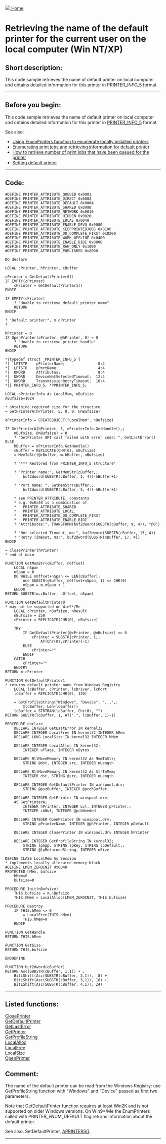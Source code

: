 [<img src="../images/home.png"> Home ](https://github.com/VFPX/Win32API)  

# Retrieving the name of the default printer for the current user on the local computer (Win NT/XP)

## Short description:
This code sample retrieves the name of default printer on local computer and obtains detailed information for this printer in PRINTER_INFO_5 format.   
***  


## Before you begin:
This code sample retrieves the name of default printer on local computer and obtains detailed information for this printer in   [PRINTER_INFO_5](http://msdn.microsoft.com/library/default.asp?url=/library/en-us/gdi/prntspol_8gz6.asp) format. 

See also:

* [Using EnumPrinters function to enumerate locally installed printers](sample_146.md)  
* [Enumerating print jobs and retrieving information for default printer](sample_368.md)  
* [How to retrieve number of print jobs that have been queued for the printer](sample_367.md)  
* [Setting default printer](sample_589.md)  
  
***  


## Code:
```foxpro  
#DEFINE PRINTER_ATTRIBUTE_QUEUED 0x0001
#DEFINE PRINTER_ATTRIBUTE_DIRECT 0x0002
#DEFINE PRINTER_ATTRIBUTE_DEFAULT 0x0004
#DEFINE PRINTER_ATTRIBUTE_SHARED 0x0008
#DEFINE PRINTER_ATTRIBUTE_NETWORK 0x0010
#DEFINE PRINTER_ATTRIBUTE_HIDDEN 0x0020
#DEFINE PRINTER_ATTRIBUTE_LOCAL 0x0040
#DEFINE PRINTER_ATTRIBUTE_ENABLE_DEVQ 0x0080
#DEFINE PRINTER_ATTRIBUTE_KEEPPRINTEDJOBS 0x0100
#DEFINE PRINTER_ATTRIBUTE_DO_COMPLETE_FIRST 0x0200
#DEFINE PRINTER_ATTRIBUTE_WORK_OFFLINE 0x0400
#DEFINE PRINTER_ATTRIBUTE_ENABLE_BIDI 0x0800
#DEFINE PRINTER_ATTRIBUTE_RAW_ONLY 0x1000
#DEFINE PRINTER_ATTRIBUTE_PUBLISHED 0x2000

DO declare

LOCAL cPrinter, hPrinter, cBuffer

cPrinter = GetDefaultPrinter0()
IF EMPTY(cPrinter)
	cPrinter = GetDefaultPrinter1()
ENDIF

IF EMPTY(cPrinter)
	? "Unable to retrieve default printer name"
	RETURN
ENDIF

? "Default printer:", m.cPrinter
?

hPrinter = 0
IF OpenPrinter(cPrinter, @hPrinter, 0) = 0
	? "Unable to retrieve printer handle"
	RETURN
ENDIF

*|typedef struct _PRINTER_INFO_5 {
*|  LPTSTR    pPrinterName;               0:4
*|  LPTSTR    pPortName;                  4:4
*|  DWORD     Attributes;                 8:4
*|  DWORD     DeviceNotSelectedTimeout;  12:4
*|  DWORD     TransmissionRetryTimeout;  16:4
*|} PRINTER_INFO_5, *PPRINTER_INFO_5;

LOCAL oPrinterInfo As LocalMem, nBufsize
nBufsize=1024

* obtaining required size for the structure
= GetPrinterA(hPrinter, 5, 0, 0, @nBufsize)

oPrinterInfo = CREATEOBJECT("LocalMem", nBufsize)

IF GetPrinterA(hPrinter, 5, oPrinterInfo.GetHandle(),;
	nBufsize, @nBufsize) = 0
	? "GetPrinter API call failed with error code: ", GetLastError()
ELSE
	hBuffer = oPrinterInfo.GetHandle()
	cBuffer = REPLICATE(CHR(0), nBufsize)
	= MemToStr(@cBuffer, m.hBuffer, nBufsize)
	
	? "*** Restored from PRINTER_INFO_5 structure"

	? "Printer name:", GetMemStr(cBuffer,;
		buf2dword(SUBSTR(cBuffer, 1, 4))-hBuffer+1)

	? "Port name: ", GetMemStr(cBuffer,;
		buf2dword(SUBSTR(cBuffer, 5, 4))-hBuffer+1)

	* see PRINTER_ATTRIBUTE_ constants
	* e.g. 0x0a48 is a combination of
	*	PRINTER_ATTRIBUTE_SHARED
	*	PRINTER_ATTRIBUTE_LOCAL,
	*	PRINTER_ATTRIBUTE_DO_COMPLETE_FIRST
	*	PRINTER_ATTRIBUTE_ENABLE_BIDI
	? "Attributes:", TRANSFORM(buf2dword(SUBSTR(cBuffer, 9, 4)), "@0")

	? "Not selected Timeout, ms:", buf2dword(SUBSTR(cBuffer, 13, 4))
	? "Retry Timeout, ms:", buf2dword(SUBSTR(cBuffer, 17, 4))
ENDIF

= ClosePrinter(hPrinter)
* end of main

FUNCTION GetMemStr(cBuffer, nOffset)
	LOCAL nSpan
	nSpan = 0
	DO WHILE nOffset+nSpan <= LEN(cBuffer);
		And SUBSTR(cBuffer, nOffset+nSpan, 1) <> CHR(0)
		nSpan = m.nSpan + 1
	ENDDO
RETURN SUBSTR(m.cBuffer, nOffset, nSpan)

FUNCTION GetDefaultPrinter0
* may not be supported on Win9*/Me
	LOCAL cPrinter, nBufsize, nResult
	nBufsize = 250
	cPrinter = REPLICATE(CHR(0), nBufsize)

	TRY
		IF GetDefaultPrinter(@cPrinter, @nBufsize) <> 0
			cPrinter = SUBSTR(cPrinter, 1,;
				AT(Chr(0),cPrinter)-1)
		ELSE
			cPrinter=""
		ENDIF
	CATCH
		cPrinter=""
	ENDTRY
RETURN m.cPrinter

FUNCTION GetDefaultPrinter1
* returns default printer name from Windows Registry
	LOCAL lcBuffer, cPrinter, lcDriver, lcPort
	lcBuffer = REPLICATE(CHR(0), 120)

	= GetProfileString("Windows", "Device", ",,,",;
		@lcBuffer, Len(lcBuffer))
	lcBuffer = STRTRAN(lcBuffer, Chr(0), "")
RETURN SUBSTR(lcBuffer, 1, AT(",", lcBuffer, 1)-1)

PROCEDURE declare
	DECLARE INTEGER GetLastError IN kernel32
	DECLARE INTEGER LocalFree IN kernel32 INTEGER hMem
	DECLARE LONG LocalSize IN kernel32 INTEGER hMem

	DECLARE INTEGER LocalAlloc IN kernel32;
		INTEGER uFlags, INTEGER uBytes

	DECLARE RtlMoveMemory IN kernel32 As MemToStr;
		STRING @dst, INTEGER src, INTEGER nLength

	DECLARE RtlMoveMemory IN kernel32 As StrToMem;
		INTEGER dst, STRING @src, INTEGER nLength

	DECLARE INTEGER GetDefaultPrinter IN winspool.drv;
		STRING @pszBuffer, INTEGER @pcchBuffer

	DECLARE INTEGER GetPrinter IN winspool.drv;
	AS GetPrinterA;
		INTEGER hPrinter, INTEGER Lvl, INTEGER pPrinter,;
		INTEGER cbBuf, INTEGER @pcbNeeded

	DECLARE INTEGER OpenPrinter IN winspool.drv;
		STRING pPrinterName, INTEGER @phPrinter, INTEGER pDefault

	DECLARE INTEGER ClosePrinter IN winspool.drv INTEGER hPrinter

	DECLARE INTEGER GetProfileString IN kernel32;
		STRING lpApp, STRING lpKey, STRING lpDefault,;
		STRING @lpReturnedString, INTEGER nSize

DEFINE CLASS LocalMem As Session
* implements locally allocated memory block
#DEFINE LMEM_ZEROINIT 0x0040
PROTECTED hMem, bufsize
	hMem=0
	bufsize=0

PROCEDURE Init(nBufsize)
	THIS.bufsize = m.nBufsize
	THIS.hMem = LocalAlloc(LMEM_ZEROINIT, THIS.bufsize)

PROCEDURE Destroy
	IF THIS.hMem <> 0
		= LocalFree(THIS.hMem)
		THIS.hMem=0
	ENDIF

FUNCTION GetHandle
RETURN THIS.hMem

FUNCTION GetSize
RETURN THIS.bufsize

ENDDEFINE

FUNCTION buf2dword(cBuffer)
RETURN Asc(SUBSTR(cBuffer, 1,1)) + ;
	BitLShift(Asc(SUBSTR(cBuffer, 2,1)),  8) +;
	BitLShift(Asc(SUBSTR(cBuffer, 3,1)), 16) +;
	BitLShift(Asc(SUBSTR(cBuffer, 4,1)), 24)  
```  
***  


## Listed functions:
[ClosePrinter](../libraries/winspool.drv/ClosePrinter.md)  
[GetDefaultPrinter](../libraries/winspool.drv/GetDefaultPrinter.md)  
[GetLastError](../libraries/kernel32/GetLastError.md)  
[GetPrinter](../libraries/winspool.drv/GetPrinter.md)  
[GetProfileString](../libraries/kernel32/GetProfileString.md)  
[LocalAlloc](../libraries/kernel32/LocalAlloc.md)  
[LocalFree](../libraries/kernel32/LocalFree.md)  
[LocalSize](../libraries/kernel32/LocalSize.md)  
[OpenPrinter](../libraries/winspool.drv/OpenPrinter.md)  

## Comment:
The name of the default printer can be read from the Windows Registry: use GetProfileString function with "Windows" and "Device" passed as first two parameters.  
  
Note that GetDefaultPrinter function requires at least Win2K and is not supported on older Windows versions. On Win9*/Me the EnumPrinters called with PRINTER_ENUM_DEFAULT flag returns information about the default printer.  
  
See also: SetDefaultPrinter, <a href="http://msdn.microsoft.com/library/default.asp?url=/library/en-us/dv_foxhelp9/html/95287c74-24b9-460b-bfec-4c78f5358417.asp">APRINTERS()</a>.  
  
***  

